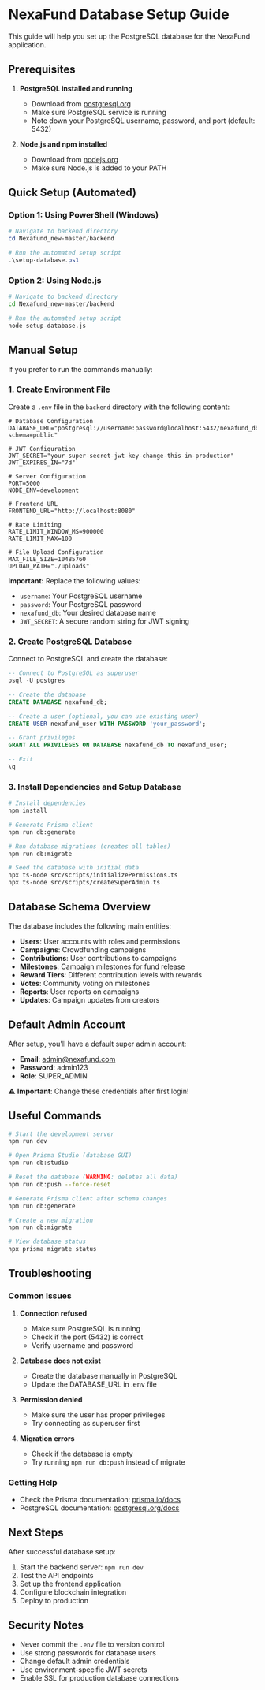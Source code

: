 # NexaFund Database Setup Guide

This guide will help you set up the PostgreSQL database for the NexaFund application.

## Prerequisites

1. **PostgreSQL installed and running**
   - Download from [postgresql.org](https://www.postgresql.org/download/)
   - Make sure PostgreSQL service is running
   - Note down your PostgreSQL username, password, and port (default: 5432)

2. **Node.js and npm installed**
   - Download from [nodejs.org](https://nodejs.org/)
   - Make sure Node.js is added to your PATH

## Quick Setup (Automated)

### Option 1: Using PowerShell (Windows)
```powershell
# Navigate to backend directory
cd Nexafund_new-master/backend

# Run the automated setup script
.\setup-database.ps1
```

### Option 2: Using Node.js
```bash
# Navigate to backend directory
cd Nexafund_new-master/backend

# Run the automated setup script
node setup-database.js
```

## Manual Setup

If you prefer to run the commands manually:

### 1. Create Environment File

Create a `.env` file in the `backend` directory with the following content:

```env
# Database Configuration
DATABASE_URL="postgresql://username:password@localhost:5432/nexafund_db?schema=public"

# JWT Configuration
JWT_SECRET="your-super-secret-jwt-key-change-this-in-production"
JWT_EXPIRES_IN="7d"

# Server Configuration
PORT=5000
NODE_ENV=development

# Frontend URL
FRONTEND_URL="http://localhost:8080"

# Rate Limiting
RATE_LIMIT_WINDOW_MS=900000
RATE_LIMIT_MAX=100

# File Upload Configuration
MAX_FILE_SIZE=10485760
UPLOAD_PATH="./uploads"
```

**Important:** Replace the following values:
- `username`: Your PostgreSQL username
- `password`: Your PostgreSQL password
- `nexafund_db`: Your desired database name
- `JWT_SECRET`: A secure random string for JWT signing

### 2. Create PostgreSQL Database

Connect to PostgreSQL and create the database:

```sql
-- Connect to PostgreSQL as superuser
psql -U postgres

-- Create the database
CREATE DATABASE nexafund_db;

-- Create a user (optional, you can use existing user)
CREATE USER nexafund_user WITH PASSWORD 'your_password';

-- Grant privileges
GRANT ALL PRIVILEGES ON DATABASE nexafund_db TO nexafund_user;

-- Exit
\q
```

### 3. Install Dependencies and Setup Database

```bash
# Install dependencies
npm install

# Generate Prisma client
npm run db:generate

# Run database migrations (creates all tables)
npm run db:migrate

# Seed the database with initial data
npx ts-node src/scripts/initializePermissions.ts
npx ts-node src/scripts/createSuperAdmin.ts
```

## Database Schema Overview

The database includes the following main entities:

- **Users**: User accounts with roles and permissions
- **Campaigns**: Crowdfunding campaigns
- **Contributions**: User contributions to campaigns
- **Milestones**: Campaign milestones for fund release
- **Reward Tiers**: Different contribution levels with rewards
- **Votes**: Community voting on milestones
- **Reports**: User reports on campaigns
- **Updates**: Campaign updates from creators

## Default Admin Account

After setup, you'll have a default super admin account:

- **Email**: admin@nexafund.com
- **Password**: admin123
- **Role**: SUPER_ADMIN

⚠️ **Important**: Change these credentials after first login!

## Useful Commands

```bash
# Start the development server
npm run dev

# Open Prisma Studio (database GUI)
npm run db:studio

# Reset the database (WARNING: deletes all data)
npm run db:push --force-reset

# Generate Prisma client after schema changes
npm run db:generate

# Create a new migration
npm run db:migrate

# View database status
npx prisma migrate status
```

## Troubleshooting

### Common Issues

1. **Connection refused**
   - Make sure PostgreSQL is running
   - Check if the port (5432) is correct
   - Verify username and password

2. **Database does not exist**
   - Create the database manually in PostgreSQL
   - Update the DATABASE_URL in .env file

3. **Permission denied**
   - Make sure the user has proper privileges
   - Try connecting as superuser first

4. **Migration errors**
   - Check if the database is empty
   - Try running `npm run db:push` instead of migrate

### Getting Help

- Check the Prisma documentation: [prisma.io/docs](https://www.prisma.io/docs)
- PostgreSQL documentation: [postgresql.org/docs](https://www.postgresql.org/docs)

## Next Steps

After successful database setup:

1. Start the backend server: `npm run dev`
2. Test the API endpoints
3. Set up the frontend application
4. Configure blockchain integration
5. Deploy to production

## Security Notes

- Never commit the `.env` file to version control
- Use strong passwords for database users
- Change default admin credentials
- Use environment-specific JWT secrets
- Enable SSL for production database connections
